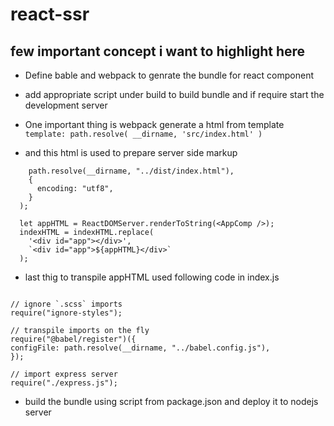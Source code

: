 # react-ssr

## few important concept i want to highlight here 
- Define bable and webpack to genrate the bundle for react component 
- add appropriate script under build to build bundle and if require start the development server 
- One important thing is webpack generate a html from template 
 ```template: path.resolve( __dirname, 'src/index.html' )```
 
- and this html is used to prepare server side markup
```  let indexHTML = fs.readFileSync(
    path.resolve(__dirname, "../dist/index.html"),
    {
      encoding: "utf8",
    }
  );

  let appHTML = ReactDOMServer.renderToString(<AppComp />);
  indexHTML = indexHTML.replace(
    '<div id="app"></div>',
    `<div id="app">${appHTML}</div>`
  );  
  ```
  -  last thig to transpile appHTML used following code in index.js

  ``` const path = require("path");

// ignore `.scss` imports
require("ignore-styles");

// transpile imports on the fly
require("@babel/register")({
  configFile: path.resolve(__dirname, "../babel.config.js"),
});

// import express server
require("./express.js");
```

- build the bundle using script from package.json and deploy it to nodejs server
   
